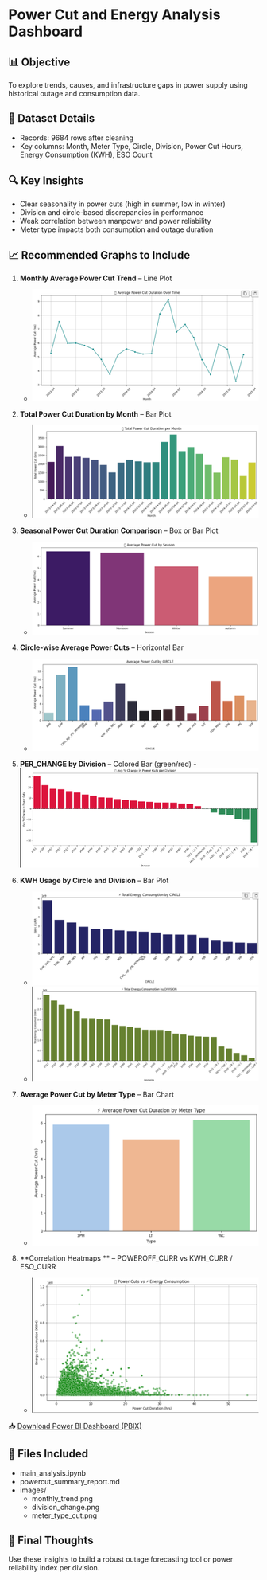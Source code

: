 # Power Cut and Energy Analysis Dashboard

## 📊 Objective
To explore trends, causes, and infrastructure gaps in power supply using historical outage and consumption data.

## 📁 Dataset Details
- Records: 9684 rows after cleaning
- Key columns: Month, Meter Type, Circle, Division, Power Cut Hours, Energy Consumption (KWH), ESO Count

## 🔍 Key Insights
- Clear seasonality in power cuts (high in summer, low in winter)
- Division and circle-based discrepancies in performance
- Weak correlation between manpower and power reliability
- Meter type impacts both consumption and outage duration

## 📈 Recommended Graphs to Include

1. **Monthly Average Power Cut Trend** – Line Plot
   - ![alt text](image.png)

2. **Total Power Cut Duration by Month** – Bar Plot
   - ![alt text](image-1.png)

3. **Seasonal Power Cut Duration Comparison** – Box or Bar Plot
   - ![alt text](image-2.png)

4. **Circle-wise Average Power Cuts** – Horizontal Bar
   - ![alt text](image-3.png)

5. **PER_CHANGE by Division** – Colored Bar (green/red)
   -![alt text](image-4.png)

6. **KWH Usage by Circle and Division** – Bar Plot
   - ![alt text](image-5.png)
   - ![alt text](image-6.png)

7. **Average Power Cut by Meter Type** – Bar Chart
   - ![alt text](image-7.png)

8. **Correlation Heatmaps ** – POWEROFF_CURR vs KWH_CURR / ESO_CURR
   - ![alt text](image-8.png)

📥 [Download Power BI Dashboard (PBIX)](https://drive.google.com/uc?export=download&id=1XrIpqIMj2-1fJAw337wHmjHkWAIYN5mD)

## 📁 Files Included
- main_analysis.ipynb
- powercut_summary_report.md
- images/
   - monthly_trend.png
   - division_change.png
   - meter_type_cut.png

## 🧠 Final Thoughts
Use these insights to build a robust outage forecasting tool or power reliability index per division.

